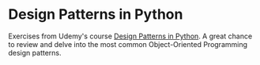 # Design Patterns in Python

Exercises from Udemy's course [Design Patterns in Python](https://www.udemy.com/course/design-patterns-python/). A great
chance to review and delve into the most common Object-Oriented Programming design patterns.